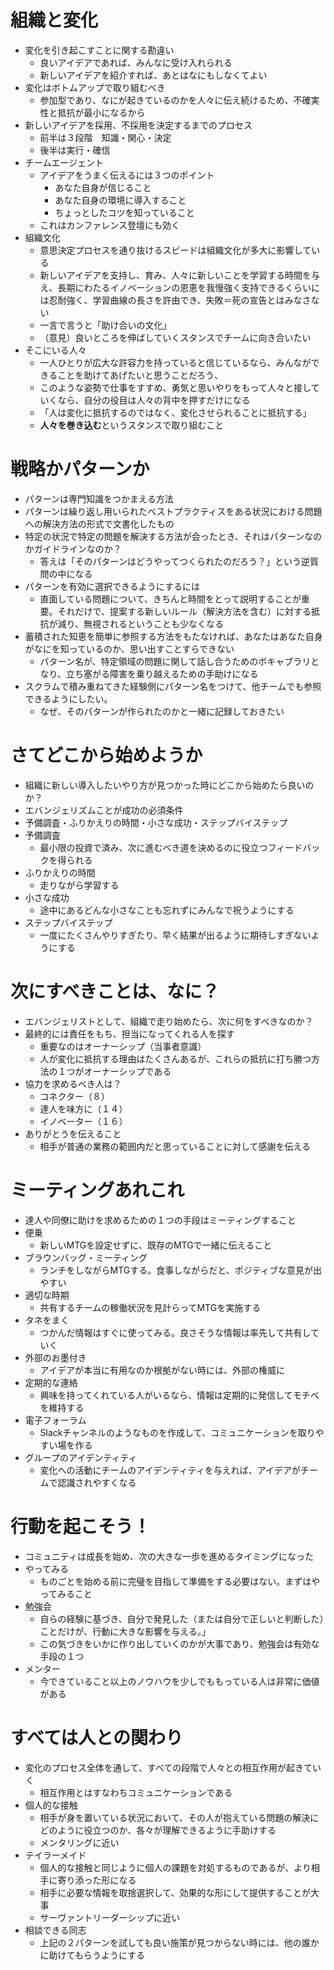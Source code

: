 # 組織と変化
- 変化を引き起こすことに関する勘違い
  - 良いアイデアであれば、みんなに受け入れられる
  - 新しいアイデアを紹介すれば、あとはなにもしなくてよい
- 変化はボトムアップで取り組むべき
  - 参加型であり、なにが起きているのかを人々に伝え続けるため、不確実性と抵抗が最小になるから
- 新しいアイデアを採用、不採用を決定するまでのプロセス
  - 前半は３段階　知識・関心・決定
  - 後半は実行・確信
- チームエージェント
  - アイデアをうまく伝えるには３つのポイント
    - あなた自身が信じること
    - あなた自身の環境に導入すること
    - ちょっとしたコツを知っていること
  - これはカンファレンス登壇にも効く
- 組織文化
  - 意思決定プロセスを通り抜けるスピードは組織文化が多大に影響している
  - 新しいアイデアを支持し、育み、人々に新しいことを学習する時間を与え、長期にわたるイノベーションの恩恵を我慢強く支持できるくらいには忍耐強く、学習曲線の長さを許由でき、失敗＝死の宣告とはみなさない
  - 一言で言うと「助け合いの文化」
  - （意見）良いところを伸ばしていくスタンスでチームに向き合いたい
- そこにいる人々
  - 一人ひとりが広大な許容力を持っていると信じているなら、みんなができることを助けてあげたいと思うことだろう、
  - このような姿勢で仕事をすすめ、勇気と思いやりをもって人々と接していくなら、自分の役目は人々の背中を押すだけになる
  - 「人は変化に抵抗するのではなく、変化させられることに抵抗する」
  - **人々を巻き込む**というスタンスで取り組むこと

# 戦略かパターンか
- パターンは専門知識をつかまえる方法
- パターンは繰り返し用いられたベストプラクティスをある状況における問題への解決方法の形式で文書化したもの
- 特定の状況で特定の問題を解決する方法が会ったとき、それはパターンなのかガイドラインなのか？
  - 答えは「そのパターンはどうやってつくられたのだろう？」という逆質問の中になる
- パターンを有効に選択できるようにするには
  - 直面している問題について、きちんと時間をとって説明することが重要。それだけで、提案する新しいルール（解決方法を含む）に対する抵抗が減り、無視されるということも少なくなる
- 蓄積された知恵を簡単に参照する方法をもたなければ、あなたはあなた自身がなにを知っているのか、思い出すことすらできない
  - パターン名が、特定領域の問題に関して話し合うためのボキャブラリとなり、立ち塞がる障害を乗り越えるための手助けになる
- スクラムで積み重ねてきた経験側にパターン名をつけて、他チームでも参照できるようにしたい。
  - なぜ、そのパターンが作られたのかと一緒に記録しておきたい
  
# さてどこから始めようか
- 組織に新しい導入したいやり方が見つかった時にどこから始めたら良いのか？
- エバンジェリズムことが成功の必須条件
- 予備調査・ふりかえりの時間・小さな成功・ステップバイステップ
- 予備調査
  - 最小限の投資で済み、次に進むべき道を決めるのに役立つフィードバックを得られる
- ふりかえりの時間
  - 走りながら学習する
- 小さな成功
  - 途中にあるどんな小さなことも忘れずにみんなで祝うようにする
- ステップバイステップ
  - 一度にたくさんやりすぎたり、早く結果が出るように期待しすぎないようにする

# 次にすべきことは、なに？
- エバンジェリストとして、組織で走り始めたら、次に何をすべきなのか？
- 最終的には責任をもち、担当になってくれる人を探す
  - 重要なのはオーナーシップ（当事者意識）
  - 人が変化に抵抗する理由はたくさんあるが、これらの抵抗に打ち勝つ方法の１つがオーナーシップである
- 協力を求めるべき人は？
  - コネクター（８）
  - 達人を味方に（１４）
  - イノベーター（１６）
- ありがとうを伝えること
  - 相手が普通の業務の範囲内だと思っていることに対して感謝を伝える

# ミーティングあれこれ
- 達人や同僚に助けを求めるための１つの手段はミーティングすること
- 便乗
  - 新しいMTGを設定せずに、既存のMTGで一緒に伝えること
- ブラウンバッグ・ミーティング
  - ランチをしながらMTGする。食事しながらだと、ポジティブな意見が出やすい
- 適切な時期
  - 共有するチームの稼働状況を見計らってMTGを実施する
- タネをまく
  - つかんだ情報はすぐに使ってみる。良さそうな情報は率先して共有していく
- 外部のお墨付き
  - アイデアが本当に有用なのか根拠がない時には、外部の権威に
- 定期的な連絡
  - 興味を持ってくれている人がいるなら、情報は定期的に発信してモチベを維持する
- 電子フォーラム
  - Slackチャンネルのようなものを作成して、コミュニケーションを取りやすい場を作る
- グループのアイデンティティ
  - 変化への活動にチームのアイデンティティを与えれば、アイデアがチームで認識されやすくなる

# 行動を起こそう！
- コミュニティは成長を始め、次の大きな一歩を進めるタイミングになった
- やってみる
  - ものごとを始める前に完璧を目指して準備をする必要はない。まずはやってみること
- 勉強会
  - 自らの経験に基づき、自分で発見した（または自分で正しいと判断した）ことだけが、行動に大きな影響を与える。」
  - この気づきをいかに作り出していくのかが大事であり、勉強会は有効な手段の１つ
- メンター
  - 今できていること以上のノウハウを少しでももっている人は非常に価値がある

# すべては人との関わり
- 変化のプロセス全体を通して、すべての段階で人々との相互作用が起きていく
  - 相互作用とはすなわちコミュニケーションである
- 個人的な接触
  - 相手が身を置いている状況において、その人が抱えている問題の解決にどのように役立つのか、各々が理解できるように手助けする
  - メンタリングに近い
- テイラーメイド
  - 個人的な接触と同じように個人の課題を対処するものであるが、より相手に寄り添った形になる
  - 相手に必要な情報を取捨選択して、効果的な形にして提供することが大事
  - サーヴァントリーダーシップに近い
- 相談できる同志
  - 上記の２パターンを試しても良い施策が見つからない時には、他の誰かに助けてもらうようにする
